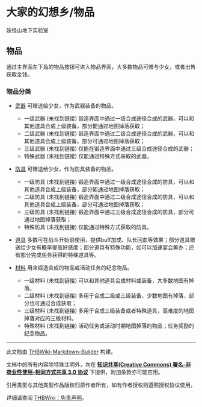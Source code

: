 # 大家的幻想乡/物品

<!-- source html: G:\repos\THBWiki-Markdown-Builder\THBWikiMarkdown\Temp\main\e\e1\ns0%3A%E5%A4%A7%E5%AE%B6%E7%9A%84%E5%B9%BB%E6%83%B3%E4%B9%A1%2F%E7%89%A9%E5%93%81.html -->

妖怪山地下实验室

## 物品
  
通过主界面左下角的物品按钮可进入物品界面，大多数物品可赠与少女，或者出售获取金钱。
  

### 物品分类
- [武器](./大家的幻想乡-物品-武器.md) 可赠送给少女，作为武器装备的物品。
  - 一级武器 (未找到链接) 锻造界面中通过一级合成途径合成的武器，可以和其他道具合成上级装备，部分能通过地图掉落获取；
  - 二级武器 (未找到链接) 锻造界面中通过二级合成途径合成的武器，可以和其他道具合成上级装备，部分可通过地图掉落获取；
  - 三级武器 (未找到链接) 仅能在锻造界面中通过三级合成途径合成的武器；
  - 特殊武器 (未找到链接) 仅能通过特殊方式获取的武器。

- [防具](./大家的幻想乡-物品-防具.md) 可赠送给少女，作为防具装备的物品。
  - 一级防具 (未找到链接) 锻造界面中通过一级合成途径合成的防具，可以和其他道具合成上级装备，部分能通过地图掉落获取；
  - 二级防具 (未找到链接) 锻造界面中通过二级合成途径合成的防具，可以和其他道具合成上级装备，部分可通过地图掉落获取；
  - 三级防具 (未找到链接) 锻造界面中通过三级合成途径合成的防具，部分可通过地图掉落获取；
  - 特殊防具 (未找到链接) 仅能通过特殊方式获取的防具。

- [道具](./大家的幻想乡-物品-道具.md) 多数可在战斗开始前使用，提供buff加成、队长回血等效果；部分道具赠送给少女有概率提高好感度；部分道具有特殊功能，如可以加速宴会筹办；还有部分完成任务获得的特殊道具等。
- [材料](./大家的幻想乡-物品-材料.md) 用来锻造合成的物品或活动任务的纪念物品。
  - 一级材料 (未找到链接) 可以和其他道具合成材料或装备，大多数地图有掉落。
  - 二级材料 (未找到链接) 多用于合成二级或三级装备，少数地图有掉落，部分也可通过合成获取；
  - 三级材料 (未找到链接) 多用于合成三级装备或者特殊道具，高难度的地图掉落对应的三级材料。
  - 特殊材料 (未找到链接) 活动任务或活动时期地图掉落的物品；任务奖励的纪念物品。






---

此文档由 [THBWiki-Markdown-Builder](https://github.com/Delsin-Yu/THBWiki-Markdown-Builder) 构建。

文档中的所有内容除特殊注明外，均在 [**知识共享(Creative Commons) 署名-非商业性使用-相同方式共享 3.0 协议**](https://creativecommons.org/licenses/by-sa/3.0/deed.zh-hans) 下提供，附加条款亦可能应用。

引用类型与其他类型作品版权归原作者所有，如有作者授权则遵照授权协议使用。

详细请查阅 [THBWiki：免责声明](https://thbwiki.cc/THBWiki:%E5%85%8D%E8%B4%A3%E5%A3%B0%E6%98%8E)。

